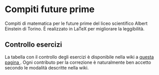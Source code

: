 # Compiti future prime
Compiti di matematica per le future prime del liceo scientifico Albert Einstein di Torino. È realizzato in LaTeX per migliorare la leggibilità.

## Controllo esercizi
La tabella con il controllo degli esercizi è disponibile nella wiki a
[ questa pagina ](https://github.com/AlexF1789/compitiPrime/wiki/Controllo-esercizi).
Ogni contributo per la correzione è naturalmente ben accetto secondo le modalità descritte nella wiki.

